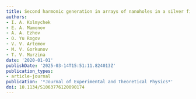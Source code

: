 ```yaml
---
title: Second harmonic generation in arrays of nanoholes in a silver film
authors:
- I. A. Kolmychek
- E. A. Mamonov
- A. A. Ezhov
- O. Yu Rogov
- V. V. Artemov
- M. V. Gorkunov
- T. V. Murzina
date: '2020-01-01'
publishDate: '2025-03-14T15:51:11.824013Z'
publication_types:
- article-journal
publication: '*Journal of Experimental and Theoretical Physics*'
doi: 10.1134/S1063776120090174
---
```

